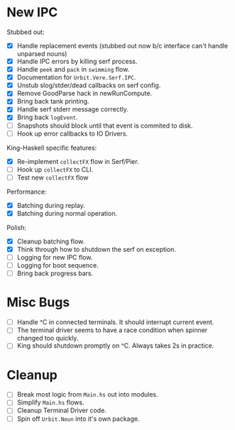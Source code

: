 # New IPC

Stubbed out:

- [x] Handle replacement events (stubbed out now b/c interface can't
      handle unparsed nouns)
- [x] Handle IPC errors by killing serf process.
- [x] Handle `peek` and `pack` in `swimming` flow.
- [x] Documentation for `Urbit.Vere.Serf.IPC`.
- [x] Unstub slog/stder/dead callbacks on serf config.
- [x] Remove GoodParse hack in newRunCompute.
- [x] Bring back tank printing.
- [x] Handle serf stderr message correctly.
- [x] Bring back `logEvent`.
- [ ] Snapshots should block until that event is commited to disk.
- [ ] Hook up error callbacks to IO Drivers.

King-Haskell specific features:

- [x] Re-implement `collectFX` flow in Serf/Pier.
- [ ] Hook up `collectFX` to CLI.
- [ ] Test new `collectFX` flow

Performance:

- [x] Batching during replay.
- [x] Batching during normal operation.

Polish:

- [x] Cleanup batching flow.
- [x] Think through how to shutdown the serf on exception.
- [ ] Logging for new IPC flow.
- [ ] Logging for boot sequence.
- [ ] Bring back progress bars.

# Misc Bugs

- [ ] Handle ^C in connected terminals. It should interrupt current event.
- [ ] The terminal driver seems to have a race condition when spinner
      changed too quickly.
- [ ] King should shutdown promptly on ^C. Always takes 2s in practice.

# Cleanup

- [ ] Break most logic from `Main.hs` out into modules.
- [ ] Simplify `Main.hs` flows.
- [ ] Cleanup Terminal Driver code.
- [ ] Spin off `Urbit.Noun` into it's own package.
